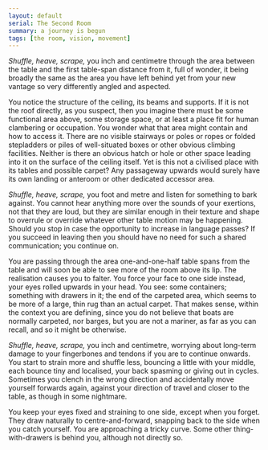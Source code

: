 ```yaml
---
layout: default
serial: The Second Room
summary: a journey is begun
tags: [the room, vision, movement]
---
```


_Shuffle, heave, scrape,_ you inch and centimetre through the area between the table and the first table-span distance from it, full of wonder, it being broadly the same as the area you have left behind yet from your new vantage so very differently angled and aspected.  

You notice the structure of the ceiling, its beams and supports.  If it is not the roof directly, as you suspect, then you imagine there must be some functional area above, some storage space, or at least a place fit for human clambering or occupation. You wonder what that area might contain and how to access it.  There are no visible stairways or poles or ropes or folded stepladders or piles of well-situated boxes or other obvious climbing facilities.  Neither is there an obvious hatch or hole or other space leading into it on the surface of the ceiling itself.  Yet is this not a civilised place with its tables and possible carpet?  Any passageway upwards would surely have its own landing or anteroom or other dedicated accessor area. 

_Shuffle, heave, scrape,_ you foot and metre and listen for something to bark against.  You cannot hear anything more over the sounds of your exertions, not that they are loud, but they are similar enough in their texture and shape to overrule or override whatever other table motion may be happening.  Should you stop in case the opportunity to increase in language passes?  If you succeed in leaving then you should have no need for such a shared communication; you continue on. 

You are passing through the area one-and-one-half table spans from the table and will soon be able to see more of the room above its lip.  The realisation causes you to falter.  You force your face to one side instead, your eyes rolled upwards in your head.  You see: some containers; something with drawers in it; the end of the carpeted area, which seems to be more of a large, thin rug than an actual carpet. That makes sense, within the context you are defining, since you do not believe that boats are normally carpeted, nor barges, but you are not a mariner, as far as you can recall, and so it might be otherwise.

_Shuffle, heave, scrape,_ you inch and centimetre, worrying about long-term damage to your fingerbones and tendons if you are to continue onwards.  You start to strain more and shuffle less, bouncing a little with your middle, each bounce tiny and localised, your back spasming or giving out in cycles. Sometimes you clench in the wrong direction and accidentally move yourself forwards again, against your direction of travel and closer to the table, as though in some nightmare. 

You keep your eyes fixed and straining to one side, except when you forget.  They draw naturally to centre-and-forward, snapping back to the side when you catch yourself.  You are approaching a tricky curve.  Some other thing-with-drawers is behind you, although not directly so.
